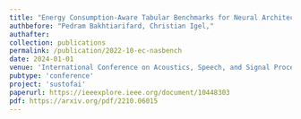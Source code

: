 ```yaml
---
title: "Energy Consumption-Aware Tabular Benchmarks for Neural Architecture Search"
authbefore: "Pedram Bakhtiarifard, Christian Igel," 
authafter: 
collection: publications
permalink: /publication/2022-10-ec-nasbench
date: 2024-01-01
venue: 'International Conference on Acoustics, Speech, and Signal Processing (ICASSP)'
pubtype: 'conference'
project: 'sustofai'
paperurl: https://ieeexplore.ieee.org/document/10448303
pdf: https://arxiv.org/pdf/2210.06015
---
```

